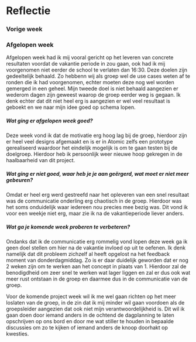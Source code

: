 Reflectie
==========

### Vorige week

### Afgelopen week
Afgelopen week had ik mij vooral gericht op het leveren van concrete resultaten voordat de vakantie periode in zou gaan, ook had ik mij voorgenomen niet eerder de school te verlaten dan 16:30. Deze doelen zijn gedeeltelijk behaald. Zo hebbenn wij als groep wel de use cases weten af te ronden die ik had voorgenomen, echter moeten deze nog wel worden gemerged in een geheel. Mijn tweede doel is niet behaald aangezien er wederom dagen zijn geweest waarop de groep eerder weg is gegaan. Ik denk echter dat dit niet heel erg is aangezien er wel veel resultaat is geboekt en we naar mijn idee goed op schema lopen. 

#####  Wat ging er afgelopen week goed?
Deze week vond ik dat de motivatie erg hoog lag bij de groep, hierdoor zijn er heel veel designs afgemaakt en is er in Atomic zelfs een prototype gerealiseerd waardoor het eindelijk mogelijk is om te gaan testen bij de doelgroep. Hierdoor heb ik persoonlijk weer nieuwe hoop gekregen in de haalbaarheid van dit project.

#####  Wat ging er niet goed, waar heb je je aan geërgerd, wat moet er niet meer gebeuren?
Omdat er heel erg werd gestreefd naar het opleveren van een snel resultaat was de communicatie onderling erg chaotisch in de groep. Hierdoor was het soms onduidelijk waar iedereen nou precies mee bezig was. Dit vond ik voor een weekje niet erg, maar zie ik na de vakantieperiode liever anders. 

##### Wat ga je komende week proberen te verbeteren?
Ondanks dat ik de communicatie erg rommelig vond lopen deze week ga ik geen doel stellen om hier na de vakantie invloed op uit te oefenen. Ik denk namelijk dat dit probleem zichzelf al heeft opgelost na het feedback moment van donderdagmiddag. Zo is er daar duidelijk geworden dat er nog 2 weken zijn om te werken aan het concept in plaats van 1. Hierdoor zal de benodigdheid om zeer snel te werken wat lager liggen en zal er dus ook wat meer rust ontstaan in de groep en daarmee dus in de communicatie van de groep.

Voor de komende project week wil ik me wel gaan richten op het meer loslaten van de groep, in de zin dat ik mij minder wil gaan voordoen als de groepsleider aangezien dat ook niet mijn verantwoordelijkheid is. Dit wil ik gaan doen door iemand anders in de ochtend de dagplanning te laten opschrijven op ons bord en door me wat stiller te houden in bepaalde discussies om zo te kijken of iemand anders de knoop doorhakt op kwesties.
